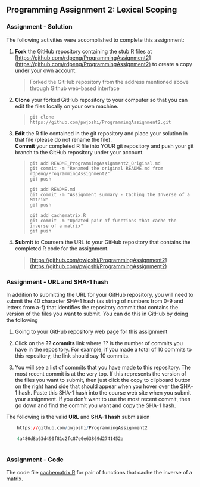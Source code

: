 ## Programming Assignment 2: Lexical Scoping 

### Assignment - Solution 

The following activities were accomplished to complete this assignment: 

1. **Fork** the GitHub repository containing the stub R files at
    [https://github.com/rdpeng/ProgrammingAssignment2](https://github.com/rdpeng/ProgrammingAssignment2) to create a copy under your own account.
    > Forked the GitHub repository from the address mentioned above through Github web-based interface
    
2. **Clone** your forked GitHub repository to your computer so that you can edit the files locally on your own machine.
    > `git clone https://github.com/pwjoshi/ProgrammingAssignment2.git`
    
3. **Edit** the R file contained in the git repository and place your solution in that file (please do not rename the file).  
   **Commit** your completed R file into YOUR git repository and push your git branch to the GitHub repository under your account.
    > `git add README_ProgrammingAssignment2_Original.md`  
    > `git commit -m "Renamed the original README.md from rdpeng/ProgrammingAssignment2"`  
    > `git push`  
    > ` `  
    > `git add README.md`  
    > `git commit -m "Assignment summary - Caching the Inverse of a Matrix"`  
    > `git push`  
    > ` `  
    > `git add cachematrix.R`  
    > `git commit -m "Updated pair of functions that cache the inverse of a matrix"`  
    > `git push`  

4. **Submit** to Coursera the URL to your GitHub repository that contains the completed R code for the assignment.
    > [https://github.com/pwjoshi/ProgrammingAssignment2](https://github.com/pwjoshi/ProgrammingAssignment2) 
    
    
### Assignment - URL and SHA-1 hash 

In addition to submitting the URL for your GitHub repository, you will need to submit the 40 character SHA-1 hash 
(as string of numbers from 0-9 and letters from a-f) that identifies the repository commit that contains the version 
of the files you want to submit. You can do this in GitHub by doing the following


1. Going to your GitHub repository web page for this assignment

2. Click on the **?? commits** link where ?? is the number of commits you have in the repository. 
   For example, if you made a total of 10 commits to this repository, the link should say 10 commits.

3. You will see a list of commits that you have made to this repository. The most recent commit is at the very top. 
   If this represents the version of the files you want to submit, then just click the copy to clipboard 
   button on the right hand side that should appear when you hover over the SHA-1 hash. Paste this SHA-1 hash 
   into the course web site when you submit your assignment. If you don't want to use the most recent commit, 
   then go down and find the commit you want and copy the SHA-1 hash.

The following is the valid **URL** and **SHA-1 hash** submission


```r
    https://github.com/pwjoshi/ProgrammingAssignment2

    4a480d8a63d490f81c2fc87e0e63869d2741452a
    
```

### Assignment - Code 

  The code file [cachematrix.R](cachematrix.R) for pair of functions that cache the inverse of a matrix.
